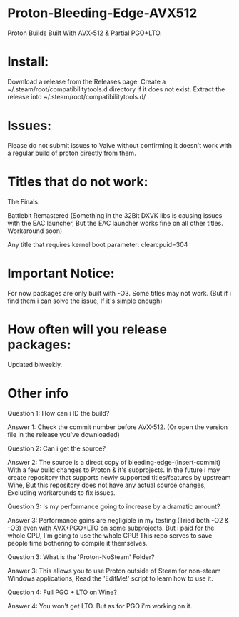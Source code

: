 # Proton-Bleeding-Edge-AVX512
Proton Builds Built With AVX-512 &amp; Partial PGO+LTO.

# Install:

Download a release from the Releases page.
Create a ~/.steam/root/compatibilitytools.d directory if it does not exist.
Extract the release into ~/.steam/root/compatibilitytools.d/

# Issues:
Please do not submit issues to Valve without confirming it doesn't work with a regular build of proton directly from them.

# Titles that do not work:
The Finals.

Battlebit Remastered (Something in the 32Bit DXVK libs is causing issues with the EAC launcher, But the EAC launcher works fine on all other titles. Workaround soon)

Any title that requires kernel boot parameter: clearcpuid=304

# Important Notice:
For now packages are only built with -O3. 
Some titles may not work. (But if i find them i can solve the issue, If it's simple enough)

# How often will you release packages:
Updated biweekly.

# Other info

Question 1: How can i ID the build?

Answer 1: Check the commit number before AVX-512. (Or open the version file in the release you've downloaded)


Question 2: Can i get the source?

Answer 2: The source is a direct copy of bleeding-edge-(Insert-commit) With a few build changes to Proton & it's subprojects. In the future i may create repository that supports newly supported titles/features by upstream Wine, But this repository does not have any actual source changes, Excluding workarounds to fix issues.


Question 3: Is my performance going to increase by a dramatic amount?

Answer 3: Performance gains are negligible in my testing (Tried both -O2 & -O3) even with AVX+PGO+LTO on some subprojects. But i paid for the whole CPU, I'm going to use the whole CPU! This repo serves to save people time bothering to compile it themselves.


Question 3: What is the 'Proton-NoSteam' Folder?

Answer 3: This allows you to use Proton outside of Steam for non-steam Windows applications, Read the 'EditMe!' script to learn how to use it.


Question 4: Full PGO + LTO on Wine?

Answer 4: You won't get LTO. But as for PGO i'm working on it..
